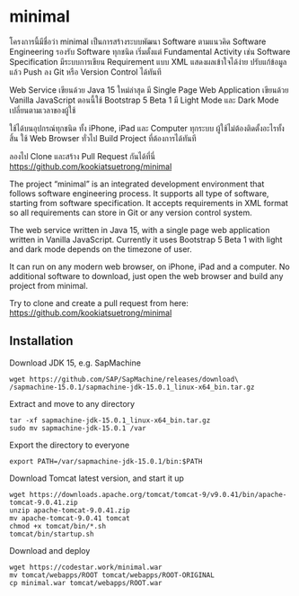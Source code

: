 # minimal

โครงการนี้มีชื่อว่า minimal เป็นการสร้างระบบพัฒนา 
Software ตามแนวคิด Software Engineering 
รองรับ Software ทุกชนิด เริ่มตั้งแต่ Fundamental Activity 
เช่น Software Specification มีระบบการเขียน 
Requirement แบบ XML แสดงผลเข้าใจได้ง่าย ปรับแก้ข้อมูลแล้ว 
Push ลง Git หรือ Version Control ได้ทันที

Web Service เขียนด้วย Java 15 ใหม่ล่าสุด 
มี Single Page Web Application 
เขียนด้วย Vanilla JavaScript ตอนนี้ใช้ 
Bootstrap 5 Beta 1 
มี Light Mode และ Dark Mode เปลี่ยนตามเวลาของผู้ใช้

ใช้ได้บนอุปกรณ์ทุกชนิด ทั้ง iPhone, iPad และ Computer ทุกระบบ 
ผู้ใช้ไม่ต้องติดตั้งอะไรทั้งสิ้น ใช้ Web Browser ทั่วไป 
Build Project ที่ต้องการได้ทันที

ลองไป Clone และสร้าง Pull Request กันได้ที่นี่ 
https://github.com/kookiatsuetrong/minimal

The project “minimal” is an integrated development environment 
that follows software engineering process. It supports all type 
of software, starting from software specification. 
It accepts requirements in XML format so all requirements can 
store in Git or any version control system.

The web service written in Java 15, with a single page web 
application written in Vanilla JavaScript. Currently it uses 
Bootstrap 5 Beta 1 with light and dark mode depends on the 
timezone of user.

It can run on any modern web browser, on iPhone, iPad and a 
computer. No additional software to download, just open the web 
browser and build any project from minimal.

Try to clone and create a pull request from here: 
https://github.com/kookiatsuetrong/minimal


## Installation

Download JDK 15, e.g. SapMachine
```
wget https://github.com/SAP/SapMachine/releases/download\
/sapmachine-15.0.1/sapmachine-jdk-15.0.1_linux-x64_bin.tar.gz
```

Extract and move to any directory
```
tar -xf sapmachine-jdk-15.0.1_linux-x64_bin.tar.gz
sudo mv sapmachine-jdk-15.0.1 /var
```

Export the directory to everyone
```
export PATH=/var/sapmachine-jdk-15.0.1/bin:$PATH
```

Download Tomcat latest version, and start it up
```
wget https://downloads.apache.org/tomcat/tomcat-9/v9.0.41/bin/apache-tomcat-9.0.41.zip
unzip apache-tomcat-9.0.41.zip
mv apache-tomcat-9.0.41 tomcat
chmod +x tomcat/bin/*.sh
tomcat/bin/startup.sh
```

Download and deploy
```
wget https://codestar.work/minimal.war
mv tomcat/webapps/ROOT tomcat/webapps/ROOT-ORIGINAL
cp minimal.war tomcat/webapps/ROOT.war
```
